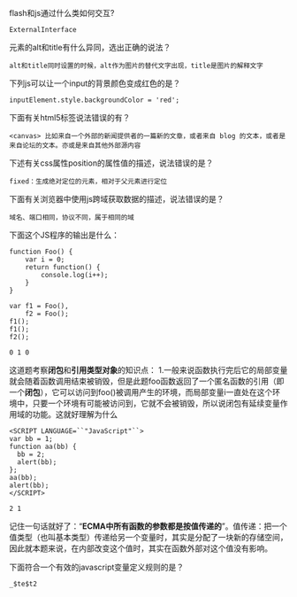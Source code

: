 flash和js通过什么类如何交互?

```
ExternalInterface
```

元素的alt和title有什么异同，选出正确的说法？

```
alt和title同时设置的时候，alt作为图片的替代文字出现，title是图片的解释文字
```

下列js可以让一个input的背景颜色变成红色的是？

```
inputElement.style.backgroundColor = 'red';
```

下面有关html5标签说法错误的有？

```
<canvas> 比如来自一个外部的新闻提供者的一篇新的文章，或者来自 blog 的文本，或者是来自论坛的文本。亦或是来自其他外部源内容
```

下述有关css属性position的属性值的描述，说法错误的是？

```
fixed：生成绝对定位的元素，相对于父元素进行定位
```

下面有关浏览器中使用js跨域获取数据的描述，说法错误的是？

```
域名、端口相同，协议不同，属于相同的域
```

下面这个JS程序的输出是什么：

```
function Foo() {
    var i = 0;
    return function() {
        console.log(i++);
    }
}
 
var f1 = Foo(),
    f2 = Foo();
f1();
f1();
f2();

0 1 0
```
这道题考察**闭包**和**引用类型对象**的知识点：
1.一般来说函数执行完后它的局部变量就会随着函数调用结束被销毁，但是此题foo函数返回了一个匿名函数的引用（即一个**闭包**），它可以访问到foo()被调用产生的环境，而局部变量i一直处在这个环境中，只要一个环境有可能被访问到，它就不会被销毁，所以说闭包有延续变量作用域的功能。这就好理解为什么

```
<SCRIPT LANGUAGE=``"JavaScript"``>
var bb = 1;
function aa(bb) {
  bb = 2;
  alert(bb);
};
aa(bb);
alert(bb);
</SCRIPT>

2 1
```

记住一句话就好了：“**ECMA中所有函数的参数都是按值传递的**”。值传递：把一个值类型（也叫基本类型）传递给另一个变量时，其实是分配了一块新的存储空间，因此就本题来说，在内部改变这个值时，其实在函数外部对这个值没有影响。

下面符合一个有效的javascript变量定义规则的是？

```
_$te$t2
```
